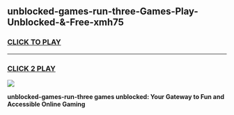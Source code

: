 
## unblocked-games-run-three-Games-Play-Unblocked-&-Free-xmh75
<h3>
<a href="https://premium76.site?title=unblocked-games-run-three&ref=24A">CLICK TO PLAY</a></h3>
<hr>

<h3>
<a href="https://premium76.site?title=unblocked-games-run-three&ref=24A">CLICK 2 PLAY</a>
  
</h3>

<a href="https://premium76.site?title=unblocked-games-run-three&ref=24A"><img src="https://clearcache.store/games.png"></a>


**unblocked-games-run-three games unblocked: Your Gateway to Fun and Accessible Online Gaming**
